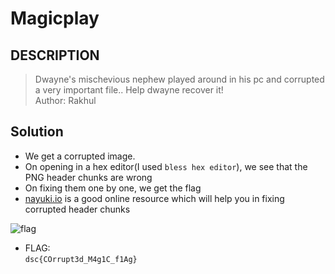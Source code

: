 #  Magicplay

## DESCRIPTION
> Dwayne's mischevious nephew played around in his pc and corrupted a very important file.. Help dwayne recover it!  
> Author: Rakhul

## Solution
* We get a corrupted image.
* On opening in a hex editor(I used `bless hex editor`), we see that the PNG header chunks are wrong
* On fixing them one by one, we get the flag
* [nayuki.io](https://www.nayuki.io/page/png-file-chunk-inspector) is a good online resource which will help you in fixing corrupted header chunks

![flag](magic_play.png)
* FLAG:   
`dsc{COrrupt3d_M4g1C_f1Ag}`
